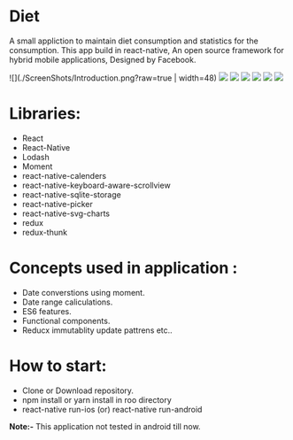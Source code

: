 # Diet

 A small appliction to maintain diet consumption and statistics for the consumption. This app build in react-native,
An open source framework for hybrid mobile applications, Designed by Facebook.

![](./ScreenShots/Introduction.png?raw=true | width=48)
![](./ScreenShots/Consumption.png?raw=true)
![](./ScreenShots/Calender.png?raw=true)
![](./ScreenShots/EntryLog.png?raw=true)
![](./ScreenShots/Statistics.png?raw=true)
![](./ScreenShots/Settings.png?raw=true)
![](./ScreenShots/Picker.png?raw=true)

# Libraries: 
 * React
 * React-Native 
 * Lodash 
 * Moment 
 * react-native-calenders 
 * react-native-keyboard-aware-scrollview 
 * react-native-sqlite-storage 
 * react-native-picker 
 * react-native-svg-charts 
 * redux 
 * redux-thunk 


# Concepts used in application :
 * Date converstions using moment. 
 * Date range caliculations. 
 * ES6 features. 
 * Functional components. 
 * Reducx immutablity update pattrens etc.. 

# How to start:
 * Clone or Download repository.
 * npm install or yarn install in roo directory
 * react-native run-ios (or) react-native run-android

**Note:-** This application not tested in android till now.
